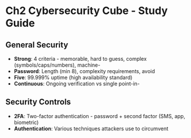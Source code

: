 # Ch2 Cybersecurity Cube - Study Guide

## General Security
- **Strong**: 4 criteria - memorable, hard to guess, complex (symbols/caps/numbers), machine-
- **Password**: Length (min 8), complexity requirements, avoid
- **Five**: 99.999% uptime (high availability standard)
- **Continuous**: Ongoing verification vs single point-in-

## Security Controls
- **2FA**: Two-factor authentication - password + second factor (SMS, app, biometric)
- **Authentication**: Various techniques attackers use to circumvent

